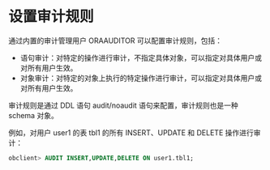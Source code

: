 # 设置审计规则

通过内置的审计管理用户 ORAAUDITOR 可以配置审计规则，包括：

* 语句审计：对特定的操作进行审计，不指定具体对象，可以指定对具体用户或对所有用户生效。
* 对象审计：对特定的对象上执行的特定操作进行审计，可以指定对具体用户或对所有用户生效。

审计规则是通过 DDL 语句 audit/noaudit 语句来配置，审计规则也是一种 schema 对象。

例如，对用户 user1 的表 tbl1 的所有 INSERT、UPDATE 和 DELETE 操作进行审计：

```sql
obclient> AUDIT INSERT,UPDATE,DELETE ON user1.tbl1;
```